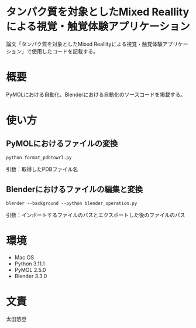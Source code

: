 # タンパク質を対象としたMixed Reallityによる視覚・触覚体験アプリケーション
論文「タンパク質を対象としたMixed Reallityによる視覚・触覚体験アプリケーション」で使用したコードを記載する。

# 概要
PyMOLにおける自動化、Blenderにおける自動化のソースコードを掲載する。

# 使い方
## PyMOLにおけるファイルの変換
```
python format_pdbtowrl.py
```
引数：取得したPDBファイル名
## Blenderにおけるファイルの編集と変換
````
blender --background --python blender_operation.py
````
引数：インポートするファイルのパスとエクスポートした後のファイルのパス

# 環境
- Mac OS
- Python 3.11.1
- PyMOL 2.5.0
- Blender 3.3.0

# 文責
太田悠登